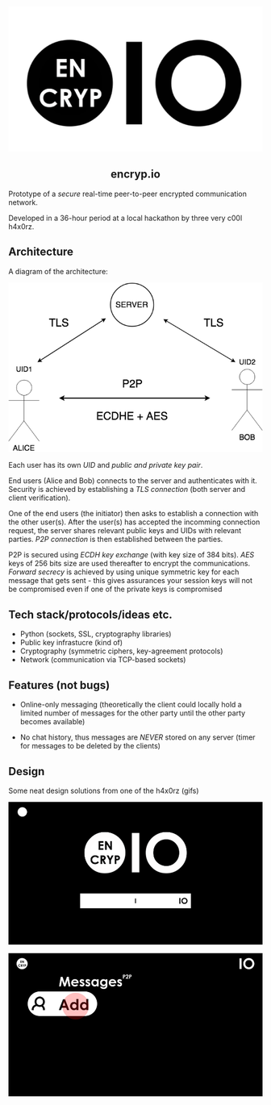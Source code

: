 <p align="center"><img src="design/logo.png"></p>
<h2 align="center"><strong>encryp.io</strong></h2>

Prototype of a *secure* real-time peer-to-peer encrypted communication network. 

Developed in a 36-hour period at a local hackathon by three very c00l h4x0rz.

## Architecture

A diagram of the architecture:

<p align="center"><img src="design/architecture.png"></p>

Each user has its own *UID* and *public and private key pair*.

End users (Alice and Bob) connects to the server and authenticates with it. Security is achieved by establishing a *TLS connection* (both server and client verification).

One of the end users (the initiator) then asks to establish a connection with the other user(s). After the user(s) has accepted the incomming connection request, the server shares relevant public keys and UIDs with relevant parties. *P2P connection* is then established between the parties.

P2P is secured using *ECDH key exchange* (with key size of 384 bits). *AES* keys of 256 bits size are used thereafter to encrypt the communications. *Forward secrecy* is achieved by using unique symmetric key for each message that gets sent - this gives assurances your session keys will not be compromised even if one of the private keys is compromised

## Tech stack/protocols/ideas etc.

* Python (sockets, SSL, cryptography libraries)
* Public key infrastucre (kind of)
* Cryptography (symmetric ciphers, key-agreement protocols)
* Network (communication via TCP-based sockets)

## Features (not bugs)

* Online-only messaging (theoretically the client could locally hold a limited number of messages for the other party until the other party becomes available)

* No chat history, thus messages are *NEVER* stored on any server (timer for messages to be deleted by the clients)

## Design

Some neat design solutions from one of the h4x0rz (gifs)

<p align="center"><img src="design/animation.gif"></p>

<p align="center"><img src="design/animation2.gif"></p>